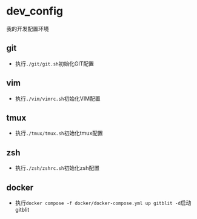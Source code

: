 # dev_config
我的开发配置环境

## git
* 执行`./git/git.sh`初始化GIT配置

## vim
* 执行`./vim/vimrc.sh`初始化VIM配置

## tmux
* 执行`./tmux/tmux.sh`初始化tmux配置

## zsh
* 执行`./zsh/zshrc.sh`初始化zsh配置

## docker
* 执行`docker compose -f docker/docker-compose.yml up gitblit -d`启动gitblit
